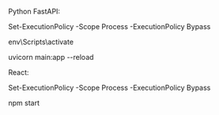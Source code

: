 Python FastAPI:


Set-ExecutionPolicy -Scope Process -ExecutionPolicy Bypass

env\Scripts\activate

uvicorn main:app --reload

React:


Set-ExecutionPolicy -Scope Process -ExecutionPolicy Bypass

npm start
